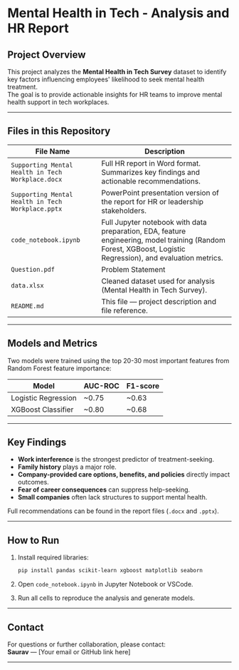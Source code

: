 # Mental Health in Tech - Analysis and HR Report

## Project Overview

This project analyzes the **Mental Health in Tech Survey** dataset to identify key factors influencing employees' likelihood to seek mental health treatment.  
The goal is to provide actionable insights for HR teams to improve mental health support in tech workplaces.

---

## Files in this Repository

| File Name                                          | Description |
|---------------------------------------------------|-------------|
| `Supporting Mental Health in Tech Workplace.docx`  | Full HR report in Word format. Summarizes key findings and actionable recommendations. |
| `Supporting Mental Health in Tech Workplace.pptx`  | PowerPoint presentation version of the report for HR or leadership stakeholders. |
| `code_notebook.ipynb`                             | Full Jupyter notebook with data preparation, EDA, feature engineering, model training (Random Forest, XGBoost, Logistic Regression), and evaluation metrics. |
| `Question.pdf`                                    | Problem Statement |
| `data.xlsx`                                       | Cleaned dataset used for analysis (Mental Health in Tech Survey). |
| `README.md`                                       | This file — project description and file reference. |

---

## Models and Metrics

Two models were trained using the top 20-30 most important features from Random Forest feature importance:

| Model                   | AUC-ROC | F1-score |
|-------------------------|---------|----------|
| Logistic Regression     | ~0.75   | ~0.63    |
| XGBoost Classifier      | ~0.80   | ~0.68    |

---

## Key Findings

- **Work interference** is the strongest predictor of treatment-seeking.
- **Family history** plays a major role.
- **Company-provided care options, benefits, and policies** directly impact outcomes.
- **Fear of career consequences** can suppress help-seeking.
- **Small companies** often lack structures to support mental health.

Full recommendations can be found in the report files (`.docx` and `.pptx`).

---

## How to Run

1. Install required libraries:
    ```bash
    pip install pandas scikit-learn xgboost matplotlib seaborn
    ```

2. Open `code_notebook.ipynb` in Jupyter Notebook or VSCode.

3. Run all cells to reproduce the analysis and generate models.

---

## Contact

For questions or further collaboration, please contact:  
**Saurav** — [Your email or GitHub link here]

---

